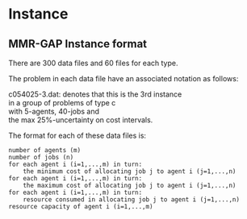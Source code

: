 # Instance

## MMR-GAP Instance format
There are 300 data files and 60 files for each type.
  
The problem in each data file have an associated notation as follows:
  
 c054025-3.dat:	denotes that this is the 3rd instance  
		in a group of problems of type c  
		with 5-agents, 40-jobs and  
		the max 25%-uncertainty on cost intervals.

The format for each of these data files is:
~~~
number of agents (m)
number of jobs (n)
for each agent i (i=1,...,m) in turn:
    the minimum cost of allocating job j to agent i (j=1,...,n)
for each agent i (i=1,...,m) in turn:
    the maximum cost of allocating job j to agent i (j=1,...,n)
for each agent i (i=1,...,m) in turn:
    resource consumed in allocating job j to agent i (j=1,...,n)
resource capacity of agent i (i=1,...,m)
~~~
